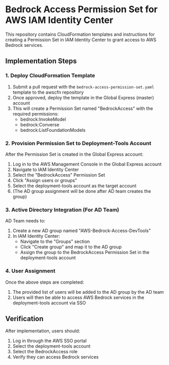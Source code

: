 # Bedrock Access Permission Set for AWS IAM Identity Center

This repository contains CloudFormation templates and instructions for creating a Permission Set in IAM Identity Center to grant access to AWS Bedrock services.

## Implementation Steps

### 1. Deploy CloudFormation Template

1. Submit a pull request with the `bedrock-access-permission-set.yaml` template to the awscfn repository
2. Once approved, deploy the template in the Global Express (master) account
3. This will create a Permission Set named "BedrockAccess" with the required permissions:
   - bedrock:InvokeModel
   - bedrock:Converse
   - bedrock:ListFoundationModels

### 2. Provision Permission Set to Deployment-Tools Account

After the Permission Set is created in the Global Express account:

1. Log in to the AWS Management Console in the Global Express account
2. Navigate to IAM Identity Center
3. Select the "BedrockAccess" Permission Set
4. Click "Assign users or groups"
5. Select the deployment-tools account as the target account
6. (The AD group assignment will be done after AD team creates the group)

### 3. Active Directory Integration (For AD Team)

AD Team needs to:

1. Create a new AD group named "AWS-Bedrock-Access-DevTools"
2. In IAM Identity Center:
   - Navigate to the "Groups" section
   - Click "Create group" and map it to the AD group
   - Assign the group to the BedrockAccess Permission Set in the deployment-tools account

### 4. User Assignment

Once the above steps are completed:
1. The provided list of users will be added to the AD group by the AD team
2. Users will then be able to access AWS Bedrock services in the deployment-tools account via SSO

## Verification

After implementation, users should:
1. Log in through the AWS SSO portal
2. Select the deployment-tools account
3. Select the BedrockAccess role
4. Verify they can access Bedrock services
